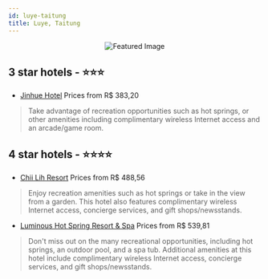 ```yaml
---
id: luye-taitung
title: Luye, Taitung
---
```


<center><img src="https://i.travelapi.com/hotels/17000000/16610000/16600800/16600794/5a23d6cb_z.jpg" alt="Featured Image" /></center>


##  3 star hotels - ⭐️⭐️⭐️

-    [Jinhue Hotel](https://us.hurb.com/hotels/luye/jinhue-hotel-JNP-JP02599Q?cmp=18055) Prices from R$ 383,20
   > Take advantage of recreation opportunities such as hot springs, or other amenities including complimentary wireless Internet access and an arcade/game room.

##  4 star hotels - ⭐️⭐️⭐️⭐️

-    [Chii Lih Resort](https://us.hurb.com/hotels/luye/chii-lih-resort-JNP-JP01850T?cmp=18055) Prices from R$ 488,56
   > Enjoy recreation amenities such as hot springs or take in the view from a garden. This hotel also features complimentary wireless Internet access, concierge services, and gift shops/newsstands.
-    [Luminous Hot Spring Resort & Spa](https://us.hurb.com/hotels/luye/luminous-hot-spring-resort-spa-JNP-JP246885?cmp=18055) Prices from R$ 539,81
   > Don't miss out on the many recreational opportunities, including hot springs, an outdoor pool, and a spa tub. Additional amenities at this hotel include complimentary wireless Internet access, concierge services, and gift shops/newsstands.
